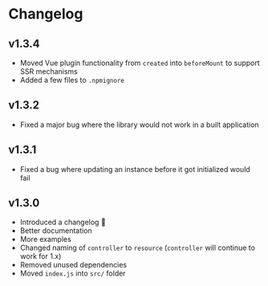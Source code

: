 # Changelog

## v1.3.4

- Moved Vue plugin functionality from `created` into `beforeMount` to support SSR mechanisms
- Added a few files to `.npmignore`

## v1.3.2

- Fixed a major bug where the library would not work in a built application

## v1.3.1

- Fixed a bug where updating an instance before it got initialized would fail

## v1.3.0

- Introduced a changelog 🎉
- Better documentation
- More examples
- Changed naming of `controller` to `resource` (`controller` will continue to work for 1.x)
- Removed unused dependencies
- Moved `index.js` into `src/` folder

